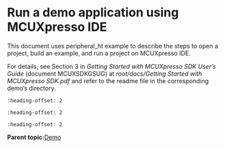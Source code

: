 # Run a demo application using MCUXpresso IDE

This document uses peripheral\_ht example to describe the steps to open a project, build an example, and run a project on MCUXpresso IDE.

For details, see Section 3 in *Getting Started with MCUXpresso SDK User’s Guide* \(document MCUXSDKGSUG\) at *root/docs/Getting Started with MCUXpresso SDK.pdf* and refer to the readme file in the corresponding demo’s directory.


```{include} ../topics/open_an_mcuxpresso_ide_example.md
:heading-offset: 2
```

```{include} ../topics/build_an_mcuxpresso_ide_example.md
:heading-offset: 2
```

```{include} ../topics/run_an_mcuxpresso_ide_example.md
:heading-offset: 2
```

**Parent topic:**[Demo](../topics/demo.md)

